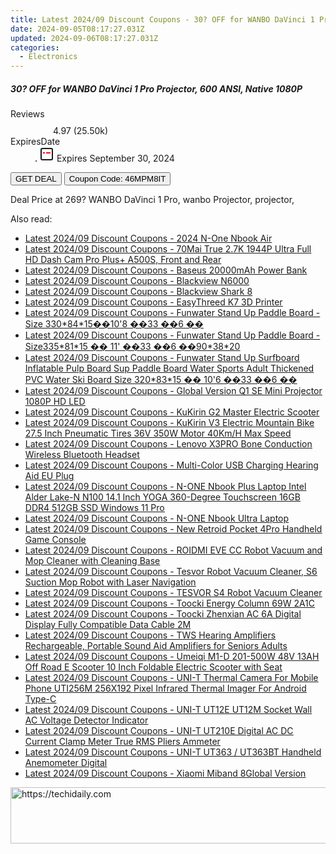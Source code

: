 ```yaml
---
title: Latest 2024/09 Discount Coupons - 30? OFF for WANBO DaVinci 1 Pro Projector, 600 ANSI, Native 1080P
date: 2024-09-05T08:17:27.031Z
updated: 2024-09-06T08:17:27.031Z
categories:
  - Electronics
---
```



<div class="max-w-4xl mx-auto grid grid-cols-1 lg:max-w-5xl lg:gap-x-20 lg:grid-cols-2">
  <div class="relative p-3 col-start-1 row-start-1 flex flex-col-reverse rounded-lg bg-gradient-to-t from-black/75 via-black/0 sm:bg-none sm:row-start-2 sm:p-0 lg:row-start-1">
    <h5 class="mt-1 text-lg font-semibold text-white sm:text-slate-900 md:text-2xl dark:sm:text-white">30? OFF for WANBO DaVinci 1 Pro Projector, 600 ANSI, Native 1080P</h5>
  </div>
  
  <div class="col-start-1 col-end-3 row-start-1 grid gap-4 sm:mb-6 sm:grid-cols-4 lg:col-start-2 lg:row-span-6 lg:row-end-6 lg:mb-0 lg:gap-6">
    
  </div>
  <dl class="row-start-2 mt-4 flex items-center text-xs font-medium sm:row-start-3 sm:mt-1 md:mt-2.5 lg:row-start-2">
    <dt class="sr-only">Reviews</dt>
    <dd class="flex items-center text-indigo-600 dark:text-indigo-400">
      <svg width="24" height="24" fill="none" aria-hidden="true" class="mr-1 stroke-current dark:stroke-indigo-500">
        <path d="m12 5 2 5h5l-4 4 2.103 5L12 16l-5.103 3L9 14l-4-4h5l2-5Z" stroke-width="2" stroke-linecap="round" stroke-linejoin="round" />
      </svg>
      <span>4.97 <span class="font-normal text-slate-400">(25.50k)</span></span>
    </dd>
    <dt class="sr-only">ExpiresDate</dt>
    <dd class="flex items-center">
      <svg width="2" height="2" aria-hidden="true" fill="currentColor" class="mx-3 text-slate-300">
        <circle cx="1" cy="1" r="1" />
      </svg>
      <svg width="24" height="24" viewBox="0 0 24 24" fill="none" stroke="currentColor" stroke-width="2">
        <rect x="3" y="3" width="18" height="18" rx="2" fill="#fff" />
        <path d="M6 10L18 10" stroke="red" stroke-width="2" fill="none" />
        <path d="M10 6L10 18" stroke="#fff" stroke-width="2" fill="none" />
      </svg>
      Expires September 30, 2024    </dd>
  </dl>
  <div class="col-start-1 row-start-3 mt-4 self-center sm:col-start-2 sm:row-span-2 sm:row-start-2 sm:mt-0 lg:col-start-1 lg:row-start-3 lg:row-end-4 lg:mt-6">
    <button type="button" onClick="javascript:window.open(decodeURIComponent('https%3A%2F%2Fwww.shareasale.com%2Fu.cfm%3Fd%3D1109149%26m%3D77450%26u%3D4338022'), '_blank');void(0);" class="rounded-lg bg-red-600 px-3 py-2 text-sm font-medium leading-6 text-white">GET DEAL</button>
    <button type="button" onClick="javascript:window.open(decodeURIComponent('https%3A%2F%2Fwww.shareasale.com%2Fu.cfm%3Fd%3D1109149%26m%3D77450%26u%3D4338022'), '_blank');void(0);" class="border-dashed border-2 border-indigo-600 bg-green-100 text-sm leading-6 font-medium py-2 px-3 rounded-lg">Coupon Code: 46MPM8IT</button>
  </div>
  <p class="col-start-1 mt-4 text-sm leading-6 sm:col-span-2 lg:col-span-1 lg:row-start-4 lg:mt-6 dark:text-slate-400">
    Deal Price at 269? 
WANBO DaVinci 1 Pro, wanbo Projector, projector,  </p>
</div>
<span class="atpl-alsoreadstyle">Also read:</span>
<div><ul>
<li><a href="https://coupons.techidaily.com/coupon-1118401-share-97331-sale/"><u>Latest 2024/09 Discount Coupons - 2024 N-One Nbook Air</u></a></li>
<li><a href="https://coupons.techidaily.com/coupon-1118408-share-97331-sale/"><u>Latest 2024/09 Discount Coupons - 70Mai True 2.7K 1944P Ultra Full HD Dash Cam Pro Plus+ A500S, Front and Rear</u></a></li>
<li><a href="https://coupons.techidaily.com/coupon-1118400-share-97331-sale/"><u>Latest 2024/09 Discount Coupons - Baseus 20000mAh Power Bank</u></a></li>
<li><a href="https://coupons.techidaily.com/coupon-1118406-share-97331-sale/"><u>Latest 2024/09 Discount Coupons - Blackview N6000</u></a></li>
<li><a href="https://coupons.techidaily.com/coupon-1118405-share-97331-sale/"><u>Latest 2024/09 Discount Coupons - Blackview Shark 8</u></a></li>
<li><a href="https://coupons.techidaily.com/coupon-1118427-share-97331-sale/"><u>Latest 2024/09 Discount Coupons - EasyThreed K7 3D Printer</u></a></li>
<li><a href="https://coupons.techidaily.com/coupon-1118414-share-97331-sale/"><u>Latest 2024/09 Discount Coupons - Funwater Stand Up Paddle Board -Size 330*84*15��10'8 ��33 ��6 ��</u></a></li>
<li><a href="https://coupons.techidaily.com/coupon-1118402-share-97331-sale/"><u>Latest 2024/09 Discount Coupons - Funwater Stand Up Paddle Board -Size335*81*15 �� 11' ��33  ��6  ��90*38*20</u></a></li>
<li><a href="https://coupons.techidaily.com/coupon-1118410-share-97331-sale/"><u>Latest 2024/09 Discount Coupons - Funwater Stand Up Surfboard Inflatable Pulp Board Sup Paddle Board Water Sports Adult Thickened PVC Water Ski Board Size 320*83*15 �� 10'6  ��33  ��6  ��</u></a></li>
<li><a href="https://coupons.techidaily.com/coupon-1118412-share-97331-sale/"><u>Latest 2024/09 Discount Coupons - Global Version Q1 SE Mini Projector 1080P HD LED</u></a></li>
<li><a href="https://coupons.techidaily.com/coupon-1118411-share-97331-sale/"><u>Latest 2024/09 Discount Coupons - KuKirin G2 Master Electric Scooter</u></a></li>
<li><a href="https://coupons.techidaily.com/coupon-1118416-share-97331-sale/"><u>Latest 2024/09 Discount Coupons - KuKirin V3 Electric Mountain Bike 27.5 Inch Pneumatic Tires 36V 350W Motor 40Km/H Max Speed</u></a></li>
<li><a href="https://coupons.techidaily.com/coupon-1118420-share-97331-sale/"><u>Latest 2024/09 Discount Coupons - Lenovo X3PRO Bone Conduction Wireless Bluetooth Headset</u></a></li>
<li><a href="https://coupons.techidaily.com/coupon-1118421-share-97331-sale/"><u>Latest 2024/09 Discount Coupons - Multi-Color USB Charging Hearing Aid EU Plug</u></a></li>
<li><a href="https://coupons.techidaily.com/coupon-1118413-share-97331-sale/"><u>Latest 2024/09 Discount Coupons - N-ONE Nbook Plus Laptop Intel Alder Lake-N N100 14.1 Inch YOGA 360-Degree Touchscreen 16GB DDR4 512GB SSD Windows 11 Pro</u></a></li>
<li><a href="https://coupons.techidaily.com/coupon-1118409-share-97331-sale/"><u>Latest 2024/09 Discount Coupons - N-ONE Nbook Ultra Laptop</u></a></li>
<li><a href="https://coupons.techidaily.com/coupon-1118403-share-97331-sale/"><u>Latest 2024/09 Discount Coupons - New Retroid Pocket 4Pro Handheld Game Console</u></a></li>
<li><a href="https://coupons.techidaily.com/coupon-1118415-share-97331-sale/"><u>Latest 2024/09 Discount Coupons - ROIDMI EVE CC Robot Vacuum and Mop Cleaner with Cleaning Base</u></a></li>
<li><a href="https://coupons.techidaily.com/coupon-1118426-share-97331-sale/"><u>Latest 2024/09 Discount Coupons - Tesvor Robot Vacuum Cleaner, S6 Suction Mop Robot with Laser Navigation</u></a></li>
<li><a href="https://coupons.techidaily.com/coupon-1118428-share-97331-sale/"><u>Latest 2024/09 Discount Coupons - TESVOR S4 Robot Vacuum Cleaner</u></a></li>
<li><a href="https://coupons.techidaily.com/coupon-1118423-share-97331-sale/"><u>Latest 2024/09 Discount Coupons - Toocki Energy Column 69W 2A1C</u></a></li>
<li><a href="https://coupons.techidaily.com/coupon-1118424-share-97331-sale/"><u>Latest 2024/09 Discount Coupons - Toocki Zhenxian AC 6A Digital Display Fully Compatible Data Cable 2M</u></a></li>
<li><a href="https://coupons.techidaily.com/coupon-1118422-share-97331-sale/"><u>Latest 2024/09 Discount Coupons - TWS Hearing Amplifiers Rechargeable, Portable Sound Aid Amplifiers for Seniors Adults</u></a></li>
<li><a href="https://coupons.techidaily.com/coupon-1118404-share-97331-sale/"><u>Latest 2024/09 Discount Coupons - Umeiqi M1-D 201-500W 48V 13AH Off Road E Scooter 10 Inch Foldable Electric Scooter with Seat</u></a></li>
<li><a href="https://coupons.techidaily.com/coupon-1118425-share-97331-sale/"><u>Latest 2024/09 Discount Coupons - UNI-T Thermal Camera For Mobile Phone UTI256M 256X192 Pixel Infrared Thermal Imager For Android Type-C</u></a></li>
<li><a href="https://coupons.techidaily.com/coupon-1118418-share-97331-sale/"><u>Latest 2024/09 Discount Coupons - UNI-T UT12E UT12M Socket Wall AC Voltage Detector Indicator</u></a></li>
<li><a href="https://coupons.techidaily.com/coupon-1118419-share-97331-sale/"><u>Latest 2024/09 Discount Coupons - UNI-T UT210E Digital AC DC Current Clamp Meter True RMS Pliers Ammeter</u></a></li>
<li><a href="https://coupons.techidaily.com/coupon-1118417-share-97331-sale/"><u>Latest 2024/09 Discount Coupons - UNI-T UT363 / UT363BT Handheld Anemometer Digital</u></a></li>
<li><a href="https://coupons.techidaily.com/coupon-1118407-share-97331-sale/"><u>Latest 2024/09 Discount Coupons - Xiaomi Miband 8Global Version</u></a></li>
</ul></div>

<ins class="adsbygoogle"
      style="display:block"
      data-ad-client="ca-pub-7571918770474297"
      data-ad-slot="8358498916"
      data-ad-format="auto"
      data-full-width-responsive="true"></ins>
<!-- affiliate ads begin -->
<a href="https://appsumo.8odi.net/c/5597632/2118304/7443" target="_top" id="2118304">
  <img src="//a.impactradius-go.com/display-ad/7443-2118304" border="0" alt="https://techidaily.com" width="600" height="90"/>
</a>
<img height="0" width="0" src="https://appsumo.8odi.net/i/5597632/2118304/7443" style="position:absolute;visibility:hidden;" border="0" />
<!-- affiliate ads end -->